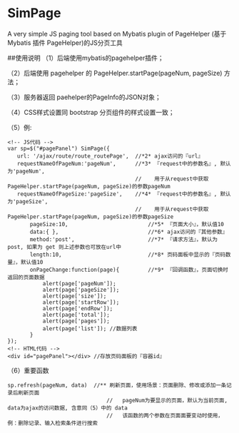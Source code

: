 # SimPage

A very simple JS paging tool based on Mybatis plugin of PageHelper (基于Mybatis 插件 PageHelper)的JS分页工具

##使用说明
（1）后端使用mybatis的pagehelper插件；

（2）后端使用 pagehelper 的 PageHelper.startPage(pageNum, pageSize) 方法；

（3）服务器返回 paehelper的PageInfo的JSON对象；

（4）CSS样式设置同 bootstrap 分页组件的样式设置一致；

（5）例:

    <!-- JS代码 -->
    var sp=$("#pagePanel") SimPage({
       url: '/ajax/route/route_routePage',  //*2* ajax访问的『url』 
       requestNameOfPageNum:'pageNum',      //*3* 『request中的参数名』, 默认为'pageNum', 
                                            //	  用于从request中获取PageHelper.startPage(pageNum, pageSize)的参数pageNum 
       requestNameOfPageSize:'pageSize',    //*4* 『request中的参数名』, 默认为'pageSize', 
                                            //	  用于从request中获取PageHelper.startPage(pageNum, pageSize)的参数pageSize 
           pageSize:10,                         //*5* 『页面大小』，默认值10
           data:{ },                            //*6* ajax访问的『其他参数』
           method:'post',                       //*7* 『请求方法』，默认为 post, 如果为 get 则上述参数也可放在url中 
           length:10,                           //*8* 页码面板中显示的『页码数量』，默认值10
           onPageChange:function(page){         //*9* 『回调函数』，页面切换时返回的页面数据
               alert(page['pageNum']);
               alert(page['pageSize']);
               alert(page['size']);
               alert(page['startRow']);
               alert(page['endRow']);
               alert(page['total']);
               alert(page['pages']);
               alert(page['list']); //数据列表
           }
    });
    <!-- HTML代码 -->
    <div id="pagePanel"></div> //存放页码面板的『容器id』 
    
（6）重要函数

    sp.refresh(pageNum, data)  //** 刷新页面，使用场景：页面删除、修改或添加一条记录后刷新页面
                                   //   pageNum为要显示的页面，默认为当前页面, data为ajax的访问数据, 含意同（5）中的 data
                                   //   该函数的两个参数在页面面要变动时使用，例：删除记录、输入检索条件进行搜索 
